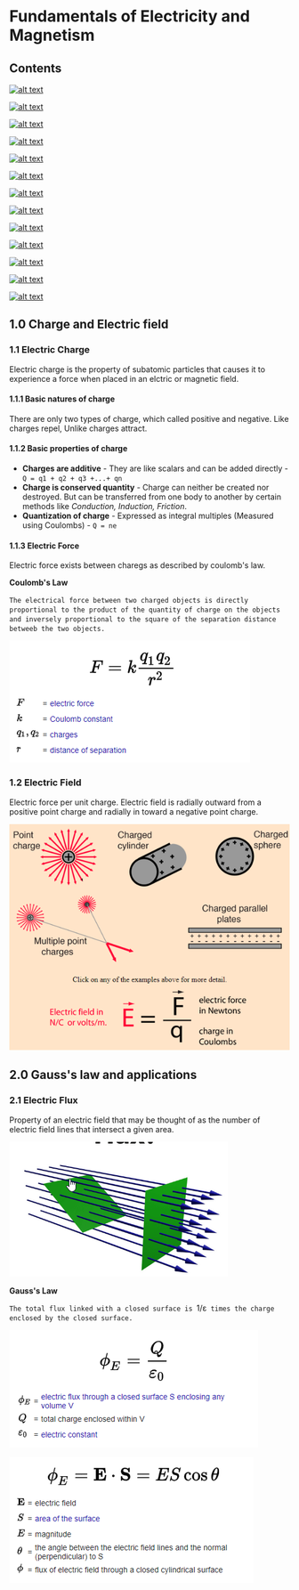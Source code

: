 # Fundamentals of Electricity and Magnetism

## Contents 

[![alt text](https://img.shields.io/badge/1.0-Charge%20and%20Electric%20field-yellowgreen)]()

[![alt text](https://img.shields.io/badge/2.0-Gauss's%20law%20and%20applications-yellowgreen)]()

[![alt text](https://img.shields.io/badge/3.0-Electric%20Potential-yellowgreen)]()

[![alt text](https://img.shields.io/badge/4.0-Electric%20Current%20%20and%20Ressistance-yellowgreen)]()

[![alt text](https://img.shields.io/badge/5.0-Capacitors%20and%20Dielectrics-yellowgreen)]()

[![alt text](https://img.shields.io/badge/6.0-Kirchhoff's%20laws-yellowgreen)]()

[![alt text](https://img.shields.io/badge/7.0-LC%20Circuits-yellowgreen)]()

[![alt text](https://img.shields.io/badge/8.0-Magnetic%20Field-yellowgreen)]()

[![alt text](https://img.shields.io/badge/9.0-Moving%20charges%20in%20magnetic%20field-yellowgreen)]()

[![alt text](https://img.shields.io/badge/10.0-Magnetic%20force-yellowgreen)]()

[![alt text](https://img.shields.io/badge/11.0-Induction-yellowgreen)]()

[![alt text](https://img.shields.io/badge/12.0-LR%20Circuits-yellowgreen)]()

[![alt text](https://img.shields.io/badge/13.0-LCR%20Circuits-yellowgreen)]()


## 1.0 Charge and Electric field

### 1.1 Electric Charge
Electric charge is the property of subatomic particles that causes it to experience a force when placed in an elctric or magnetic field.

#### 1.1.1 Basic natures of charge
There are only two types of charge, which called positive and negative. Like charges repel, Unlike charges attract.

#### 1.1.2 Basic properties of charge
- **Charges are additive** - They are like scalars and can be added directly - `Q = q1 + q2 + q3 +...+ qn`
- **Charge is conserved quantity** - Charge can neither be created nor destroyed. But can be transferred from one body to another by certain methods like *Conduction, Induction, Friction*.
- **Quantization of charge** - Expressed as integral multiples (Measured using Coulombs) - `Q = ne`

#### 1.1.3 Electric Force
Electric force exists between charegs as described by coulomb's law.

**Coulomb's Law**

`The electrical force between two charged objects is directly proportional to the product of the quantity of charge on the objects and inversely proportional to the square of the separation distance betweeb the two objects. `

![alt text](https://github.com/NashoNightmare/Fundamentals-of-Electricity-and-Magnetism/blob/master/imgs/coulomb_law.png)

### 1.2 Electric Field
Electric force per unit charge. Electric field is radially outward from a positive point charge and radially in toward a negative point charge.

![alt text](https://github.com/NashoNightmare/Fundamentals-of-Electricity-and-Magnetism/blob/master/imgs/electric_field.png)

## 2.0 Gauss's law and applications

### 2.1 Electric Flux
Property of an electric field that may be thought of as the number of electric field lines that intersect a given area.

![alt text](https://github.com/NashoNightmare/Fundamentals-of-Electricity-and-Magnetism/blob/master/imgs/flux_img.png)

**Gauss's Law**

`The total flux linked with a closed surface is `1/ε` times the charge enclosed by the closed surface.`

![alt text](https://github.com/NashoNightmare/Fundamentals-of-Electricity-and-Magnetism/blob/master/imgs/gauss_law.png)

![alt text](https://github.com/NashoNightmare/Fundamentals-of-Electricity-and-Magnetism/blob/master/imgs/gauss_law2.png) 
